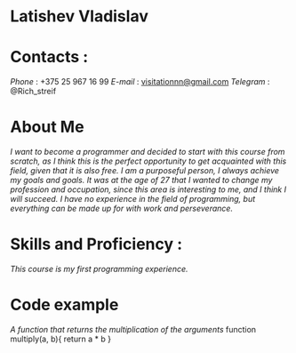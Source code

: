 # Latishev Vladislav
# Contacts :
_*Phone*_ : +375 25 967 16 99
_*E-mail*_ : visitationnn@gmail.com
_*Telegram*_ : @Rich_streif
# About Me
_*I want to become a programmer and decided to start with this course from scratch, as I think this is the perfect opportunity to get acquainted with this field, given that it is also free. I am a purposeful person, I always achieve my goals and goals.*_
_*It was at the age of 27 that I wanted to change my profession and occupation, since this area is interesting to me, and I think I will succeed. I have no experience in the field of programming, but everything can be made up for with work and perseverance.*_
# Skills and Proficiency :
_*This course is my first programming experience.*_
# Code example
_*A function that returns the multiplication of the arguments*_
function multiply(a, b){
  return a * b
}
